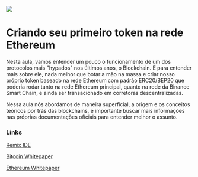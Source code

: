 <img src="https://storage.googleapis.com/golden-wind/experts-club/capa-github.svg" />

# Criando seu primeiro token na rede Ethereum


Nesta aula, vamos entender um pouco o funcionamento de um dos protocolos mais "hypados" nos últimos anos, o Blockchain. E para entender mais sobre ele, nada melhor que botar a mão na massa e criar nosso próprio token baseado na rede Ethereum com padrão ERC20/BEP20 que poderia rodar tanto na rede Ethereum principal, quanto na rede da Binance Smart Chain, e ainda ser transacionado em corretoras descentralizadas.

Nessa aula nós abordamos de maneira superficial, a origem e os conceitos teóricos por trás das blockchains, é importante buscar mais informações nas próprias documentações oficiais para entender melhor o assunto.

### Links


[Remix IDE](https://remix.ethereum.org/)

[Bitcoin Whitepaper](https://bitcoin.org/bitcoin.pdf)

[Ethereum Whitepaper](https://ethereum.org/pt-br/whitepaper/)

